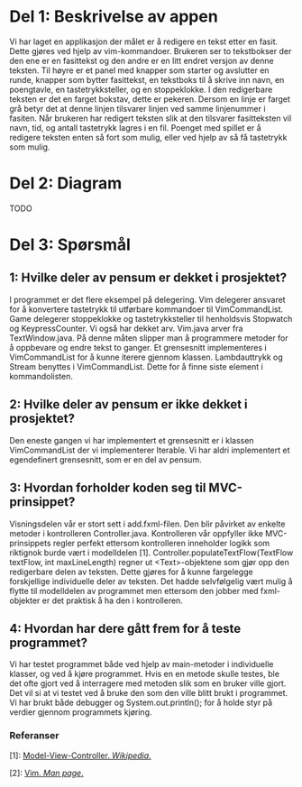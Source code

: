 # Del 1: Beskrivelse av appen
Vi har laget en applikasjon der målet er å redigere en tekst etter en fasit.
Dette gjøres ved hjelp av vim-kommandoer.
Brukeren ser to tekstbokser der den ene er en fasittekst og den andre er en litt endret versjon av denne teksten.
Til høyre er et panel med knapper som starter og avslutter en runde, knapper som bytter fasittekst, en tekstboks til å skrive inn navn, en poengtavle, en tastetrykksteller, og en stoppeklokke.
I den redigerbare teksten er det en farget bokstav, dette er pekeren.
Dersom en linje er farget grå betyr det at denne linjen tilsvarer linjen ved samme linjenummer i fasiten.
Når brukeren har redigert teksten slik at den tilsvarer fasitteksten vil navn, tid, og antall tastetrykk lagres i en fil.
Poenget med spillet er å redigere teksten enten så fort som mulig, eller ved hjelp av så få tastetrykk som mulig.

# Del 2: Diagram
TODO

# Del 3: Spørsmål
## 1: Hvilke deler av pensum er dekket i prosjektet?
I programmet er det flere eksempel på delegering.
Vim delegerer ansvaret for å konvertere tastetrykk til utførbare kommandoer til VimCommandList.
Game delegerer stoppeklokke og tastetrykksteller til henholdsvis Stopwatch og KeypressCounter.
Vi også har dekket arv.
Vim.java arver fra TextWindow.java.
På denne måten slipper man å programmere metoder for å oppbevare og endre tekst to ganger.
Et grensesnitt implementeres i VimCommandList for å kunne iterere gjennom klassen.
Lambdauttrykk og Stream benyttes i VimCommandList.
Dette for å finne siste element i kommandolisten.

## 2: Hvilke deler av pensum er ikke dekket i prosjektet?
Den eneste gangen vi har implementert et grensesnitt er i klassen VimCommandList der vi implementerer Iterable.
Vi har aldri implementert et egendefinert grensesnitt, som er en del av pensum.

## 3: Hvordan forholder koden seg til MVC-prinsippet?
Visningsdelen vår er stort sett i add.fxml-filen.
Den blir påvirket av enkelte metoder i kontrolleren Controller.java.
Kontrolleren vår oppfyller ikke MVC-prinsippets regler perfekt ettersom kontrolleren inneholder logikk som riktignok burde vært i modelldelen [1].
Controller.populateTextFlow(TextFlow textFlow, int maxLineLength) regner ut \<Text\>-objektene som gjør opp den redigerbare delen av teksten.
Dette gjøres for å kunne fargelegge forskjellige individuelle deler av teksten.
Det hadde selvfølgelig vært mulig å flytte til modelldelen av programmet men ettersom den jobber med fxml-objekter er det praktisk å ha den i kontrolleren.

## 4: Hvordan har dere gått frem for å teste programmet?
Vi har testet programmet både ved hjelp av main-metoder i individuelle klasser, og ved å kjøre programmet.
Hvis en en metode skulle testes, ble det ofte gjort ved å interragere med metoden slik som en bruker ville gjort.
Det vil si at vi testet ved å bruke den som den ville blitt brukt i programmet.
Vi har brukt både debugger og System.out.println(); for å holde styr på verdier gjennom programmets kjøring.

### Referanser
[1]: [Model-View-Controller. *Wikipedia*.](https://en.wikipedia.org/wiki/Model%E2%80%93view%E2%80%93controller)

[2]: [Vim. *Man page*.](https://manpages.org/vim)